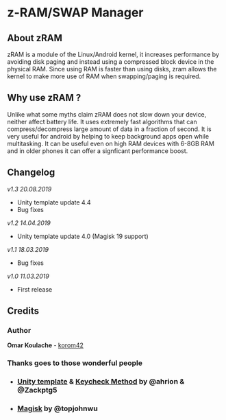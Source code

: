 # z-RAM/SWAP Manager
## About zRAM
zRAM is a module of the Linux/Android kernel, it increases performance by avoiding disk paging and instead using a compressed block device in the physical RAM. Since using RAM is faster than using disks, zram allows the kernel to make more use of RAM when swapping/paging is required.

## Why use zRAM ?
Unlike what some myths claim zRAM does not slow down your device, neither affect battery life. It uses extremely fast algorithms that can compress/decompress large amount of data in a fraction of second. It is very useful for android by helping to keep background apps open while multitasking. It can be useful even on high RAM devices with 6-8GB RAM and in older phones it can offer a signficant performance boost.

## Changelog
*v1.3 20.08.2019*
- Unity template update 4.4
- Bug fixes

*v1.2 14.04.2019*
- Unity template update 4.0 (Magisk 19 support)

*v1.1 18.03.2019*
- Bug fixes

*v1.0 11.03.2019*
- First release

## Credits
### Author
**Omar Koulache** - [korom42](https://github.com/korom42)

### Thanks goes to those wonderful people
- ### [Unity template](https://forum.xda-developers.com/android/software/module-audio-modification-library-t3579612) & [Keycheck Method](https://forum.xda-developers.com/android/software/guide-volume-key-selection-flashable-zip-t3773410) by @ahrion & @Zackptg5 
- ### [Magisk](https://github.com/topjohnwu/Magisk) by @topjohnwu
